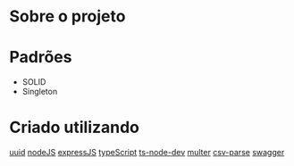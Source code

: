 # Sobre o projeto

# Padrões
* SOLID
* Singleton

# Criado utilizando
[uuid](https://www.npmjs.com/package/uuid)
[nodeJS](https://nodejs.org/en/)
[expressJS](https://www.npmjs.com/package/uuid)
[typeScript](https://www.typescriptlang.org/)
[ts-node-dev](https://www.npmjs.com/package/ts-node-dev)
[multer](https://www.npmjs.com/package/multer)
[csv-parse](https://csv.js.org/parse/)
[swagger](https://swagger.io/)